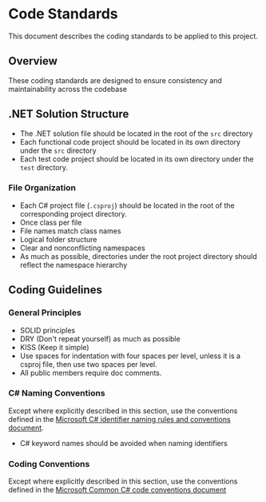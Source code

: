 # Code Standards

This document describes the coding standards to be applied to this project.

## Overview

These coding standards are designed to ensure consistency and maintainability across the codebase

## .NET Solution Structure

- The .NET solution file should be located in the root of the `src` directory
- Each functional code project should be located in its own directory under the `src` directory
- Each test code project should be located in its own directory under the `test` directory.

### File Organization

- Each C# project file (`.csproj`) should be located in the root of the corresponding project directory.
- Once class per file
- File names match class names
- Logical folder structure
- Clear and nonconflicting namespaces
- As much as possible, directories under the root project directory should reflect the namespace hierarchy

## Coding Guidelines

### General Principles

- SOLID principles
- DRY (Don't repeat yourself) as much as possible
- KISS (Keep it simple)
- Use spaces for indentation with four spaces per level, unless it is a csproj file, then use two spaces per level.
- All public members require doc comments.

### C# Naming Conventions

Except where explicitly described in this section, use the conventions defined in the [Microsoft C# identifier naming rules and conventions document](https://learn.microsoft.com/en-us/dotnet/csharp/fundamentals/coding-style/identifier-names).

- C# keyword names should be avoided when naming identifiers

### Coding Conventions

Except where explicitly described in this section, use the conventions defined in the [Microsoft Common C# code conventions document](https://learn.microsoft.com/en-us/dotnet/csharp/fundamentals/coding-style/coding-conventions`)
